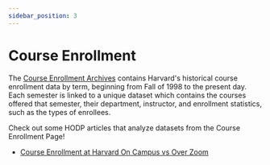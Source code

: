 ```yaml
---
sidebar_position: 3
---
```


# Course Enrollment

The [Course Enrollment Archives](https://registrar.fas.harvard.edu/links/archive/enrollment-reports) contains Harvard's historical course enrollment data by term, beginning from Fall of 1998 to the present day. Each semester is linked to a unique dataset which contains the courses offered that semester, their department, instructor, and enrollment statistics, such as the types of enrollees.

Check out some HODP articles that analyze datasets from the Course Enrollment Page!
- [Course Enrollment at Harvard On Campus vs Over Zoom](https://www.hodp.org/project/harvard-endowment-is-it-as-high-performing-as-we-think/](https://www.hodp.org/project/harvard-university-hefty-tuition-with-healthy-financial-aid/](https://www.hodp.org/project/course-enrollments/)https://www.hodp.org/project/course-enrollments/))
